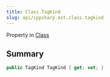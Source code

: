 ```yaml
---
title: Class.TagKind
slug: api/cppsharp.ast.class.tagkind
---
```

Property in [Class](/api/cppsharp/ast/class)

## Summary



```csharp
public TagKind TagKind { get; set; }
```

